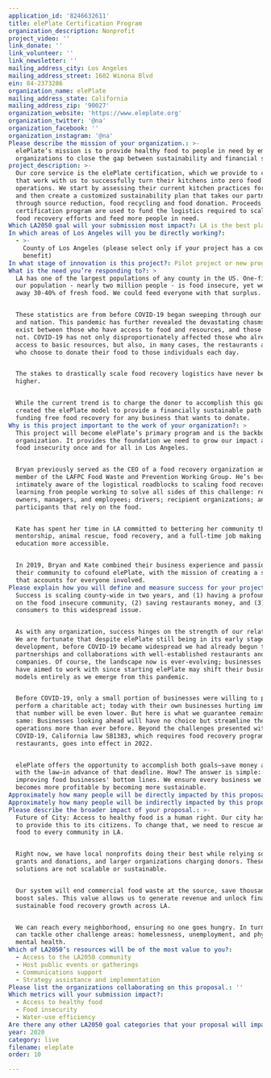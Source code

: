 ```yaml
---
application_id: '8246632611'
title: elePlate Certification Program
organization_description: Nonprofit
project_video: ''
link_donate: ''
link_volunteer: ''
link_newsletter: ''
mailing_address_city: Los Angeles
mailing_address_street: 1602 Winona Blvd
ein: 84-2373286
organization_name: elePlate
mailing_address_state: California
mailing_address_zip: '90027'
organization_website: 'https://www.eleplate.org'
organization_twitter: '@na'
organization_facebook: ''
organization_instagram: '@na'
Please describe the mission of your organization.: >-
  elePlate’s mission is to provide healthy food to people in need by empowering
  organizations to close the gap between sustainability and financial strength.
project_description: >-
  Our core service is the elePlate certification, which we provide to companies
  that work with us to successfully turn their kitchens into zero food waste
  operations. We start by assessing their current kitchen practices for waste
  and then create a customized sustainability plan that takes our partners
  through source reduction, food recycling and food donation. Proceeds from our
  certification program are used to fund the logistics required to scale our
  food recovery efforts and feed more people in need.
Which LA2050 goal will your submission most impact?: LA is the best place to LIVE
In which areas of Los Angeles will you be directly working?:
  - >-
    County of Los Angeles (please select only if your project has a countywide
    benefit)
In what stage of innovation is this project?: Pilot project or new program (testing or implementing a new idea)
What is the need you’re responding to?: >
  LA has one of the largest populations of any county in the US. One-fifth of
  our population - nearly two million people - is food insecure, yet we throw
  away 30-40% of fresh food. We could feed everyone with that surplus. 


  These statistics are from before COVID-19 began sweeping through our county
  and nation. This pandemic has further revealed the devastating chasms that
  exist between those who have access to food and resources, and those who do
  not. COVID-19 has not only disproportionately affected those who already lack
  access to basic resources, but also, in many cases, the restaurants and staff
  who choose to donate their food to those individuals each day. 


  The stakes to drastically scale food recovery logistics have never been
  higher.


  While the current trend is to charge the donor to accomplish this goal, we
  created the elePlate model to provide a financially sustainable path towards
  funding free food recovery for any business that wants to donate.
Why is this project important to the work of your organization?: >
  This project will become elePlate’s primary program and is the backbone of our
  organization. It provides the foundation we need to grow our impact and solve
  food insecurity once and for all in Los Angeles.


  Bryan previously served as the CEO of a food recovery organization and is a
  member of the LAFPC Food Waste and Prevention Working Group. He’s become
  intimately aware of the logistical roadblocks to scaling food recovery while
  learning from people working to solve all sides of this challenge: restaurant
  owners, managers, and employees; drivers; recipient organizations; and program
  participants that rely on the food.


  Kate has spent her time in LA committed to bettering her community through
  mentorship, animal rescue, food recovery, and a full-time job making higher
  education more accessible.


  In 2019, Bryan and Kate combined their business experience and passion for
  their community to cofound elePlate, with the mission of creating a solution
  that accounts for everyone involved.
Please explain how you will define and measure success for your project.: >-
  Success is scaling county-wide in two years, and (1) having a profound impact
  on the food insecure community, (2) saving restaurants money, and (3) alerting
  consumers to this widespread issue.


  As with any organization, success hinges on the strength of our relationships.
  We are fortunate that despite elePlate still being in its early stages of
  development, before COVID-19 became widespread we had already begun to build
  partnerships and collaborations with well-established restaurants and
  companies. Of course, the landscape now is ever-evolving; businesses that we
  have aimed to work with since starting elePlate may shift their business
  models entirely as we emerge from this pandemic. 


  Before COVID-19, only a small portion of businesses were willing to pay to
  perform a charitable act; today with their own businesses hurting immensely
  that number will be even lower. But here is what we guarantee remains the
  same: Businesses looking ahead will have no choice but streamline their
  operations more than ever before. Beyond the challenges presented with
  COVID-19, California law SB1383, which requires food recovery programs for all
  restaurants, goes into effect in 2022. 


  elePlate offers the opportunity to accomplish both goals—save money and comply
  with the law—in advance of that deadline. How? The answer is simple: by
  improving food businesses' bottom lines. We ensure every business we work with
  becomes more profitable by becoming more sustainable. 
Approximately how many people will be directly impacted by this proposal?: '20000'
Approximately how many people will be indirectly impacted by this proposal?: '100000'
Please describe the broader impact of your proposal.: >-
  Future of City: Access to healthy food is a human right. Our city has failed
  to provide this to its citizens. To change that, we need to rescue and divert
  food to every community in LA. 


  Right now, we have local nonprofits doing their best while relying solely on
  grants and donations, and larger organizations charging donors. These
  solutions are not scalable or sustainable. 


  Our system will end commercial food waste at the source, save thousands, and
  boost sales. This value allows us to generate revenue and unlock financially
  sustainable food recovery growth across LA. 


  We can reach every neighborhood, ensuring no one goes hungry. In turn, they
  can tackle other challenge areas: homelessness, unemployment, and physical and
  mental health.
Which of LA2050’s resources will be of the most value to you?:
  - Access to the LA2050 community
  - Host public events or gatherings
  - Communications support
  - Strategy assistance and implementation
Please list the organizations collaborating on this proposal.: ''
Which metrics will your submission impact?:
  - Access to healthy food
  - Food insecurity
  - Water-use efficiency
Are there any other LA2050 goal categories that your proposal will impact?: []
year: 2020
category: live
filename: eleplate
order: 10

---
```

